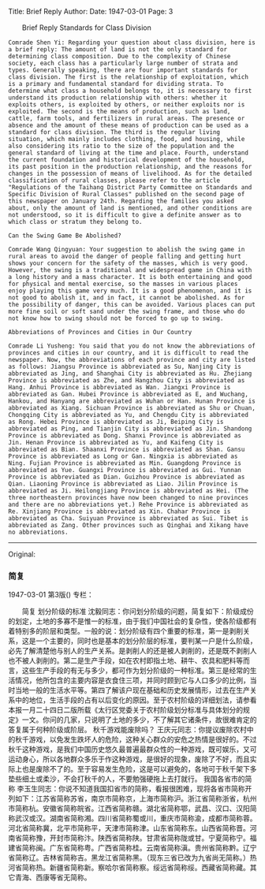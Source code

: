 Title: Brief Reply
Author: 
Date: 1947-03-01
Page: 3

　　Brief Reply
    Standards for Class Division

    Comrade Shen Yi: Regarding your question about class division, here is a brief reply: The amount of land is not the only standard for determining class composition. Due to the complexity of Chinese society, each class has a particularly large number of strata and types. Generally speaking, there are four important standards for class division. The first is the relationship of exploitation, which is a primary and fundamental standard for dividing strata. To determine what class a household belongs to, it is necessary to first understand its production relationship with others: whether it exploits others, is exploited by others, or neither exploits nor is exploited. The second is the means of production, such as land, cattle, farm tools, and fertilizers in rural areas. The presence or absence and the amount of these means of production can be used as a standard for class division. The third is the regular living situation, which mainly includes clothing, food, and housing, while also considering its ratio to the size of the population and the general standard of living at the time and place. Fourth, understand the current foundation and historical development of the household, its past position in the production relationship, and the reasons for changes in the possession of means of livelihood. As for the detailed classification of rural classes, please refer to the article "Regulations of the Taihang District Party Committee on Standards and Specific Division of Rural Classes" published on the second page of this newspaper on January 24th. Regarding the families you asked about, only the amount of land is mentioned, and other conditions are not understood, so it is difficult to give a definite answer as to which class or stratum they belong to.

    Can the Swing Game Be Abolished?

    Comrade Wang Qingyuan: Your suggestion to abolish the swing game in rural areas to avoid the danger of people falling and getting hurt shows your concern for the safety of the masses, which is very good. However, the swing is a traditional and widespread game in China with a long history and a mass character. It is both entertaining and good for physical and mental exercise, so the masses in various places enjoy playing this game very much. It is a good phenomenon, and it is not good to abolish it, and in fact, it cannot be abolished. As for the possibility of danger, this can be avoided. Various places can put more fine soil or soft sand under the swing frame, and those who do not know how to swing should not be forced to go up to swing.

    Abbreviations of Provinces and Cities in Our Country

    Comrade Li Yusheng: You said that you do not know the abbreviations of provinces and cities in our country, and it is difficult to read the newspaper. Now, the abbreviations of each province and city are listed as follows: Jiangsu Province is abbreviated as Su, Nanjing City is abbreviated as Jing, and Shanghai City is abbreviated as Hu. Zhejiang Province is abbreviated as Zhe, and Hangzhou City is abbreviated as Hang. Anhui Province is abbreviated as Wan. Jiangxi Province is abbreviated as Gan. Hubei Province is abbreviated as E, and Wuchang, Hankou, and Hanyang are abbreviated as Wuhan or Han. Hunan Province is abbreviated as Xiang. Sichuan Province is abbreviated as Shu or Chuan, Chongqing City is abbreviated as Yu, and Chengdu City is abbreviated as Rong. Hebei Province is abbreviated as Ji, Beiping City is abbreviated as Ping, and Tianjin City is abbreviated as Jin. Shandong Province is abbreviated as Dong. Shanxi Province is abbreviated as Jin. Henan Province is abbreviated as Yu, and Kaifeng City is abbreviated as Bian. Shaanxi Province is abbreviated as Shan. Gansu Province is abbreviated as Long or Gan. Ningxia is abbreviated as Ning. Fujian Province is abbreviated as Min. Guangdong Province is abbreviated as Yue. Guangxi Province is abbreviated as Gui. Yunnan Province is abbreviated as Dian. Guizhou Province is abbreviated as Qian. Liaoning Province is abbreviated as Liao. Jilin Province is abbreviated as Ji. Heilongjiang Province is abbreviated as Hei. (The three northeastern provinces have now been changed to nine provinces and there are no abbreviations yet.) Rehe Province is abbreviated as Re. Xinjiang Province is abbreviated as Xin. Chahar Province is abbreviated as Cha. Suiyuan Province is abbreviated as Sui. Tibet is abbreviated as Zang. Other provinces such as Qinghai and Xikang have no abbreviations.



<hr /> 

Original: 


### 简复

1947-03-01
第3版()
专栏：

　　简复
    划分阶级的标准
    沈毅同志：你问划分阶级的问题，简复如下：阶级成份的划定，土地的多寡不是惟一的标准，由于我们中国社会的复杂性，使各阶级都有着特别多的阶层和类型。一般的说：划分阶级有四个重要的标准，第一是剥削关系，这是一个主要的，同时也是基本的划分阶层的标准，要判某一户是什么阶级，必先了解清楚他与别人的生产关系。是剥削人的还是被人剥削的，还是既不剥削人也不被人剥削的。第二是生产手段，如在农村即指土地、耕牛、农具和肥料等而言，这些生产手段的有无与多少，都可作为划分阶级的一种标准。第三是经常的生活情况，他所包含的主要内容是衣食住三项，并同时顾到它与人口多少的比例，当时当地一般的生活水平等。第四了解该户现在基础和历史发展情形，过去在生产关系中的地位，生活手段的占有以后变化的原因。至于农村阶级的详细划法，请参看本报一月二十四日二版所载《太行区党委关于农村阶级划分标准与具体划分的规定》一文。你问的几家，只说明了土地的多少，不了解其它诸条件，故很难肯定的答复属于何种阶级或阶层。
    秋千游戏能废除吗？
    王庆元同志：你提议废除农村中的秋千游戏，以免发生跌坏人的危险，这种关心群众的安危之热情是很好的。不过秋千这种游戏，是我们中国历史悠久最普遍最群众性的一种游戏，既可娱乐，又可运动身心，所以各地群众多乐于作这种游戏，是很好的现象，废除了不好，而且实际上也是废除不了的。至于容易发生危险，这是可以避免的，各地可于秋千架下多垫些细土或柔沙，不会打秋千的人，不要勉强硬拖上去打就行。
    我国各省市的简称
    李玉生同志：你说不知道我国扣省市的简称，看报很困难，现将各省市简称开列如下：江苏省简称苏省，南京市简称京，上海市简称沪。浙江省简称浙省，杭州市简称杭。安徽省简称皖省。江西省简称赣。湖北省简称鄂，武昌、汉口、汉阳简称武汉或汉。湖南省简称湘。四川省简称蜀或川，重庆市简称渝，成都市简称蓉。河北省简称冀，北平市简称平，天津市简称津。山东省简称东。山西省简称晋。河南省简称豫，开封市简称汴。陕西省简称陕。甘肃省简称陇或甘。宁夏简称宁。福建省简称闽。广东省简称粤。广西省简称桂。云南省简称滇。贵州省简称黔。辽宁省简称辽。吉林省简称吉。黑龙江省简称黑。（现东三省已改为九省尚无简称。）热河省简称热。新疆省简称新。察哈尔省简称察。绥远省简称绥。西藏省简称藏。其它青海、西康等省无简称。
